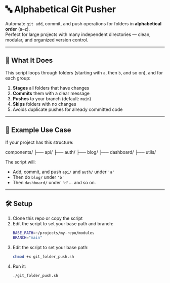 # 🔤 Alphabetical Git Pusher

Automate `git add`, commit, and push operations for folders in **alphabetical order** (a–z).  
Perfect for large projects with many independent directories — clean, modular, and organized version control.

---

## 🚀 What It Does

This script loops through folders (starting with `a`, then `b`, and so on), and for each group:

1. **Stages** all folders that have changes
2. **Commits** them with a clear message
3. **Pushes** to your branch (default: `main`)
4. **Skips** folders with no changes
5. Avoids duplicate pushes for already committed code

---

## 📂 Example Use Case

If your project has this structure:

components/ ├── api/ ├── auth/ ├── blog/ ├── dashboard/ ├── utils/


The script will:
- Add, commit, and push `api/` and `auth/` under `'a'`
- Then do `blog/` under `'b'`
- Then `dashboard/` under `'d'`... and so on.

---

## 🛠️ Setup

1. Clone this repo or copy the script
2. Edit the script to set your base path and branch:
   ```bash
   BASE_PATH=~/projects/my-repo/modules
   BRANCH="main"
3. Edit the script to set your base path:
    ```bash
   chmod +x git_folder_push.sh
3. Run it:
    ```bash
    ./git_folder_push.sh
